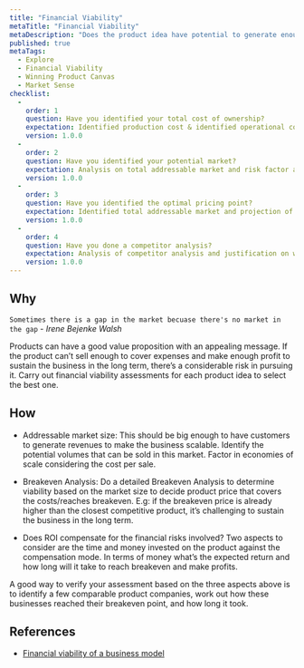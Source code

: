 ```yaml
---
title: "Financial Viability"
metaTitle: "Financial Viability"
metaDescription: "Does the product idea have potential to generate enough revenue to sustain the business and cover the costs. It’s what helps you select the best product idea that provides the best ROI."
published: true
metaTags:
  - Explore
  - Financial Viability
  - Winning Product Canvas
  - Market Sense
checklist: 
  -
    order: 1
    question: Have you identified your total cost of ownership?
    expectation: Identified production cost & identified operational cost to determine the breakeven cost.
    version: 1.0.0
  -
    order: 2
    question: Have you identified your potential market?
    expectation: Analysis on total addressable market and risk factor analysis of each demography.
    version: 1.0.0
  -
    order: 3
    question: Have you identified the optimal pricing point?
    expectation: Identified total addressable market and projection of sales revenue at different pricing points. 
    version: 1.0.0
  -
    order: 4
    question: Have you done a competitor analysis?
    expectation: Analysis of competitor analysis and justification on why would customers favor our product at the specified price point. 
    version: 1.0.0
---
```


## Why

`Sometimes there is a gap in the market becuase there's no market in the gap` - _Irene Bejenke Walsh_

Products can have a good value proposition with an appealing message. If the product can’t sell enough to cover expenses and make enough profit to sustain the business in the long term, there’s a considerable risk in pursuing it. Carry out financial viability assessments for each product idea to select the best one.


## How

- Addressable market size: 
This should be big enough to have customers to generate revenues to make the business scalable. Identify the potential volumes that can be sold in this market. Factor in  economies of scale considering the cost per sale.

- Breakeven Analysis: 
Do a detailed Breakeven Analysis to determine viability based on the market size to decide product price that covers the costs/reaches breakeven. E.g: if the breakeven price is already higher than the closest competitive product, it’s challenging to sustain the business in the long term. 

- Does ROI compensate for the financial risks involved? 
Two aspects to consider are the time and money invested on the product against the compensation mode. In terms of money what’s the expected return and how long will it take to reach breakeven and make profits.

A good way to verify your assessment based on the three aspects above is to identify a few comparable product companies, work out how these businesses reached their breakeven point, and how long it took.

## References

- [Financial viability of a business model](https://www.slideshare.net/ValeryiaKazheunikava/business-model-financial-viability-2013-44888269)

